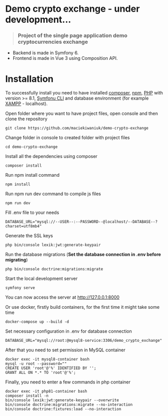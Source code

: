 # Demo crypto exchange - under development...

> ### Project of the single page application demo cryptocurrencies exchange

- Backend is made in Symfony 6.
- Frontend is made in Vue 3 using Composition API.

# Installation

To successfully install you need to have installed [composer](https://getcomposer.org/download/), [npm](https://docs.npmjs.com/cli/v7/commands/npm-install), [PHP](https://www.php.net/downloads.php) with version >= 8.1, [Symfonu CLI](https://symfony.com/download) and database environment (for example [XAMPP](https://www.apachefriends.org/pl/index.html) - localhost).

Open folder where you want to have project files, open console and then clone the repository

    git clone https://github.com/maciekiwaniuk/demo-crypto-exchange
	
Change folder in console to created folder with project files

	cd demo-crypto-exchange

Install all the dependencies using composer

    composer install
	
Run npm install command

	npm install
	
Run npm run dev command to compile js files

	npm run dev

Fill .env file to your needs

    DATABASE_URL="mysql://--USER--:--PASSWORD--@localhost/--DATABASE--?charset=utf8mb4"

Generate the SSL keys

    php bin/console lexik:jwt:generate-keypair

Run the database migrations (**Set the database connection in .env before migrating**)

    php bin/console doctrine:migrations:migrate

Start the local development server

    symfony serve

You can now access the server at http://127.0.0.1:8000

Or use docker, firstly build containers, for the first time it might take some time

    docker-compose up --build -d

Set necessary configuration in .env for database connection

    DATABASE_URL="mysql://root:@mysql8-service:3306/demo_crypto_exchange"

After that you need to set permission in MySQL container

    docker exec -it mysql8-container bash
    mysql -u root --password=""
    CREATE USER 'root'@'%' IDENTIFIED BY '';
    GRANT ALL ON *.* TO 'root'@'%';

Finally, you need to enter a few commands in php container

    docker exec -it php81-container bash
    composer install -n
    bin/console lexik:jwt:generate-keypair --overwrite
    bin/console doctrine:migrations:migrate --no-interaction
    bin/console doctrine:fixtures:load --no-interaction
